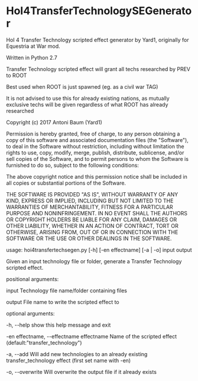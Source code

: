 # HoI4TransferTechnologySEGenerator
HoI 4 Transfer Technology scripted effect generator by Yard1, originally for Equestria at War mod.

Written in Python 2.7

Transfer Technology scripted effect will grant all techs researched by PREV to ROOT

Best used when ROOT is just spawned (eg. as a civil war TAG)

It is not advised to use this for already existing nations, as mutually exclusive techs will be given regardless of what ROOT has already researched

Copyright (c) 2017 Antoni Baum (Yard1)

Permission is hereby granted, free of charge, to any person obtaining a copy of this software and associated documentation files (the "Software"), to deal in the Software without restriction, including without limitation the rights to use, copy, modify, merge, publish, distribute, sublicense, and/or sell copies of the Software, and to permit persons to whom the Software is furnished to do so, subject to the following conditions:

The above copyright notice and this permission notice shall be included in all copies or substantial portions of the Software.

THE SOFTWARE IS PROVIDED "AS IS", WITHOUT WARRANTY OF ANY KIND, EXPRESS OR IMPLIED, INCLUDING BUT NOT LIMITED TO THE WARRANTIES OF MERCHANTABILITY, FITNESS FOR A PARTICULAR PURPOSE AND NONINFRINGEMENT. IN NO EVENT SHALL THE AUTHORS OR COPYRIGHT HOLDERS BE LIABLE FOR ANY CLAIM, DAMAGES OR OTHER LIABILITY, WHETHER IN AN ACTION OF CONTRACT, TORT OR OTHERWISE, ARISING FROM, OUT OF OR IN CONNECTION WITH THE SOFTWARE OR THE USE OR OTHER DEALINGS IN THE SOFTWARE.


usage: hoi4transfertechsegen.py [-h] [-en effectname] [-a | -o] input output

Given an input technology file or folder, generate a Transfer Technology
scripted effect.

positional arguments:
  
  input                 Technology file name/folder containing files
  
  output                File name to write the scripted effect to


optional arguments:
  
  -h, --help            show this help message and exit
  
  -en effectname, --effectname effectname
                        Name of the scripted effect
                        (default:"transfer_technology")
  
  -a, --add             Will add new technologies to an already existing
                        transfer_technology effect (first set name with -en)
  
  -o, --overwrite       Will overwrite the output file if it already exists
